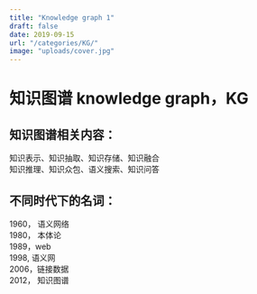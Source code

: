 ```yaml
---
title: "Knowledge graph 1"
draft: false
date: 2019-09-15
url: "/categories/KG/"
image: "uploads/cover.jpg"
---
```

# 知识图谱  knowledge graph，KG
## 知识图谱相关内容：
知识表示、知识抽取、知识存储、知识融合  
知识推理、知识众包、语义搜索、知识问答  
## 不同时代下的名词：
1960， 语义网络  
1980， 本体论  
1989，web  
1998, 语义网  
2006，链接数据  
2012， 知识图谱  
